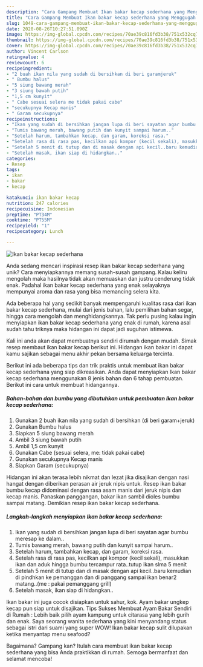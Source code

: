 ```yaml
---
description: "Cara Gampang Membuat Ikan bakar kecap sederhana yang Menggugah Selera"
title: "Cara Gampang Membuat Ikan bakar kecap sederhana yang Menggugah Selera"
slug: 1049-cara-gampang-membuat-ikan-bakar-kecap-sederhana-yang-menggugah-selera
date: 2020-08-26T10:27:51.090Z
image: https://img-global.cpcdn.com/recipes/70ae39c816fd3b38/751x532cq70/ikan-bakar-kecap-sederhana-foto-resep-utama.jpg
thumbnail: https://img-global.cpcdn.com/recipes/70ae39c816fd3b38/751x532cq70/ikan-bakar-kecap-sederhana-foto-resep-utama.jpg
cover: https://img-global.cpcdn.com/recipes/70ae39c816fd3b38/751x532cq70/ikan-bakar-kecap-sederhana-foto-resep-utama.jpg
author: Vincent Carlson
ratingvalue: 4
reviewcount: 6
recipeingredient:
- "2 buah ikan nila yang sudah di bersihkan di beri garamjeruk"
- " Bumbu halus"
- "5 siung bawang merah"
- "3 siung bawah putih"
- "1,5 cm kunyit"
- " Cabe sesuai selera me tidak pakai cabe"
- "secukupnya Kecap manis"
- " Garam secukupnya"
recipeinstructions:
- "Ikan yang sudah di bersihkan jangan lupa di beri sayatan agar bumbu meresap ke dalam.."
- "Tumis bawang merah, bawang putih dan kunyit sampai harum.."
- "Setelah harum, tambahkan kecap, dan garam, koreksi rasa."
- "Setelah rasa di rasa pas, kecilkan api kompor (kecil sekali), masukkan ikan dan aduk hingga bumbu tercampur rata..tutup ikan slma 5 menit"
- "Setelah 5 menit di tutup dan di masak dengan api kecil..baru kemudian di pindhkan ke pemanggan dan di panggang sampai ikan benar2 matang..(me : pakai pemanggang grill)"
- "Setelah masak, ikan siap di hidangkan.."
categories:
- Resep
tags:
- ikan
- bakar
- kecap

katakunci: ikan bakar kecap 
nutrition: 247 calories
recipecuisine: Indonesian
preptime: "PT34M"
cooktime: "PT55M"
recipeyield: "1"
recipecategory: Lunch

---
```



![Ikan bakar kecap sederhana](https://img-global.cpcdn.com/recipes/70ae39c816fd3b38/751x532cq70/ikan-bakar-kecap-sederhana-foto-resep-utama.jpg)

Anda sedang mencari inspirasi resep ikan bakar kecap sederhana yang unik? Cara menyiapkannya memang susah-susah gampang. Kalau keliru mengolah maka hasilnya tidak akan memuaskan dan justru cenderung tidak enak. Padahal ikan bakar kecap sederhana yang enak selayaknya mempunyai aroma dan rasa yang bisa memancing selera kita.

Ada beberapa hal yang sedikit banyak mempengaruhi kualitas rasa dari ikan bakar kecap sederhana, mulai dari jenis bahan, lalu pemilihan bahan segar, hingga cara mengolah dan menghidangkannya. Tak perlu pusing kalau ingin menyiapkan ikan bakar kecap sederhana yang enak di rumah, karena asal sudah tahu triknya maka hidangan ini dapat jadi suguhan istimewa.

Kali ini anda akan dapat membuatnya sendiri dirumah dengan mudah. Simak resep membaut ikan bakar kecap berikut ini. Hidangan ikan bakar ini dapat kamu sajikan sebagai menu akhir pekan bersama keluarga tercinta.


Berikut ini ada beberapa tips dan trik praktis untuk membuat ikan bakar kecap sederhana yang siap dikreasikan. Anda dapat menyiapkan Ikan bakar kecap sederhana menggunakan 8 jenis bahan dan 6 tahap pembuatan. Berikut ini cara untuk membuat hidangannya.

<!--inarticleads1-->

##### Bahan-bahan dan bumbu yang dibutuhkan untuk pembuatan Ikan bakar kecap sederhana:

1. Gunakan 2 buah ikan nila yang sudah di bersihkan (di beri garam+jeruk)
1. Gunakan  Bumbu halus
1. Siapkan 5 siung bawang merah
1. Ambil 3 siung bawah putih
1. Ambil 1,5 cm kunyit
1. Gunakan  Cabe (sesuai selera, me: tidak pakai cabe)
1. Gunakan secukupnya Kecap manis
1. Siapkan  Garam (secukupnya)


Hidangan ini akan terasa lebih nikmat dan lezat jika disajikan dengan nasi hangat dengan diberikan perasan air jeruk nipis untuk. Resep ikan bakar bumbu kecap didominasi dengan rasa asam manis dari jeruk nipis dan kecap manis. Panaskan panggangan, bakar ikan sambil dioles bumbu sampai matang. Demikian resep ikan bakar kecap sederhana. 

<!--inarticleads2-->

##### Langkah-langkah menyiapkan Ikan bakar kecap sederhana:

1. Ikan yang sudah di bersihkan jangan lupa di beri sayatan agar bumbu meresap ke dalam..
1. Tumis bawang merah, bawang putih dan kunyit sampai harum..
1. Setelah harum, tambahkan kecap, dan garam, koreksi rasa.
1. Setelah rasa di rasa pas, kecilkan api kompor (kecil sekali), masukkan ikan dan aduk hingga bumbu tercampur rata..tutup ikan slma 5 menit
1. Setelah 5 menit di tutup dan di masak dengan api kecil..baru kemudian di pindhkan ke pemanggan dan di panggang sampai ikan benar2 matang..(me : pakai pemanggang grill)
1. Setelah masak, ikan siap di hidangkan..


Ikan bakar ini juga cocok disiapkan untuk sahur, kok. Ayam bakar ungkep kecap pun siap untuk disajikan. Tips Sukses Membuat Ayam Bakar Sendiri di Rumah : Lebih baik pilih ayam kampung untuk citarasa yang lebih gurih dan enak. Saya seorang wanita sederhana yang kini menyandang status sebagai istri dari suami yang super WOW! Ikan bakar kecap sulit dilupakan ketika menyantap menu seafood? 

Bagaimana? Gampang kan? Itulah cara membuat ikan bakar kecap sederhana yang bisa Anda praktikkan di rumah. Semoga bermanfaat dan selamat mencoba!

